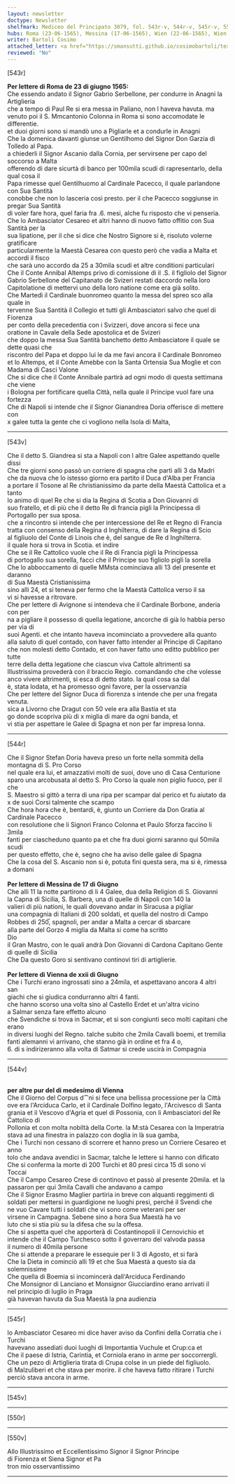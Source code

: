 ```yaml
---
layout: newsletter
doctype: Newsletter
shelfmark: Mediceo del Principato 3079, fol. 543r-v, 544r-v, 545r-v, 550r-v
hubs: Roma (23-06-1565), Messina (17-06-1565), Wien (22-06-1565), Wien (22-06-1565)
writer: Bartoli Cosimo
attached_letter: <a href="https://smansutti.github.io/cosimobartoli/texts/CarteStrozziane_SI_147_001/">CarteStrozziane_SI_147_001</a>
reviewed: "No"
---
```


[543r]  
  
  
<strong>Per lettere di Roma de 23 di giugno 1565:</strong>  
Che essendo andato il Signor Gabrio Serbellone, per condurre in Anagni la Artiglieria  
che a tempo di Paul Re si era messa in Paliano, non l haveva havuta. ma  
venuto poi il S. Mmcantonio Colonna in Roma si sono accomodate le differentie.  
et duoi giorni sono si mandò uno a Pigliarle et a condurle in Anagni  
Che la domenica davanti giunse un Gentilhomo del Signor Don Garzia di Tolledo al Papa.  
a chiederli il Signor Ascanio dalla Cornia, per servirsene per capo del soccorso a Malta  
offerendo di dare sicurtà di banco per 100mila scudi di rapresentarlo, della qual cosa il  
Papa rimesse quel Gentilhuomo al Cardinale Pacecco, il quale parlandone con Sua Santità  
conobbe che non lo lasceria così presto. per il che Pacecco soggiunse in pregar Sua Santità  
di voler fare hora, quel faria fra .6. mesi, alche fu risposto che vi penseria.  
Che lo Ambasciator Cesareo et altri hanno di nuovo fatto offitio con Sua Santità per la  
sua lipatione, per il che si dice che Nostro Signore si è, risoluto volerne gratificare  
particularmente la Maestà Cesarea con questo però che vadia a Malta et accordi il fisco  
che sarà uno accordo da 25 a 30mila scudi et altre conditioni particulari  
Che il Conte Annibal Altemps privo di comissione di il .S. il figliolo del Signor  
Gabrio Serbellone del Capitanato de Svizeri restati daccordo nella loro  
Capitolatione di mettervi uno della loro natione come era già solito.  
Che Martedì il Cardinale buonromeo quanto la messa del spreo sco alla quale in  
tervenne Sua Santità il Collegio et tutti gli Ambasciatori salvo che quel di Fiorenza  
per conto della precedentia con i Svizzeri, dove ancora si fece una  
oratione in Cavale della Sede apostolica et de Svizeri  
che doppo la messa Sua Santità banchetto detto Ambasciatore il quale se dette quasi che  
riscontro del Papa et doppo lui le da me favi ancora il Cardinale Bonromeo  
et lo Altemps, et il Conte Amebbe con la Santa Ortensia Sua Moglie et con  
Madama di Casci Valone  
Che si dice che il Conte Annibale partirà ad ogni modo di questa settimana che viene  
i Bologna per fortificare quella Città, nella quale il Principe vuol fare una fortezza  
Che di Napoli si intende che il Signor Gianandrea Doria offerisce di mettere con  
x galee tutta la gente che ci vogliono nella Isola di Malta,  
  
---  

[543v]  
  
  
Che il detto S. Giandrea si sta a Napoli con l altre Galee aspettando quelle dissi  
Che tre giorni sono passò un corriere di spagna che partì alli 3 da Madri  
che da nuova che lo istesso giorno era partito il Duca d'Alba per Francia  
a portare il Tosone al Re christianissimo da parte della Maestà Cattolica et a tanto  
lo animo di quel Re che si dia la Regina di Scotia a Don Giovanni di  
suo fratello, et di più che il detto Re di francia pigli la Principessa di  
Portogallo per sua sposa.  
che a rincontro si intende che per intercessione del Re et Regno di Francia  
tratta con consenso della Regina d Inghilterra, di dare la Regina di Scio  
al figliuolo del Conte di Linois che è, del sangue de Re d Inghilterra.  
il quale hora si trova in Scotia. et indire  
Che se il Re Cattolico vuole che il Re di Francia pigli la Principessa  
di portogallo sua sorella, facci che il Principe suo figliolo pigli la sorella  
Che lo abboccamento di quelle MMsta cominciava alli 13 del presente et daranno  
di Sua Maestà Cristianissima  
sino alli 24, et si teneva per fermo che la Maestà Cattolica verso il sa  
vi si havesse a ritrovare.  
Che per lettere di Avignone si intendeva che il Cardinale Borbone, anderia con per  
na a pigliare il possesso di quella legatione, ancorche di già lo habbia perso per via di  
suoi Agenti. et che intanto haveva incominciato a provvedere alla quanto  
alla saluto di quel contado, con haver fatto intender al Principe di Capitano  
che non molesti detto Contado, et con haver fatto uno editto pubblico per tutte  
terre della detta legatione che ciascun viva Cattole altrimenti sa  
Illustrissima provederà con il braccio Regio. comandando che che volesse  
anco vivere altrimenti, si esca di detto stato. la qual cosa sa dal  
è, stata lodata, et ha promesso ogni favore, per la osservanzia  
Che per lettere del Signor Duca di fiorenza s intende che per una fregata venuta.  
sica a Livorno che Dragut con 50 vele era alla Bastia et sta  
go donde scopriva più di x miglia di mare da ogni banda, et  
vi stia per aspettare le Galee di Spagna et non per far impresa lonna.  
  
---  

[544r]  
  
  
Che il Signor Stefan Doria haveva preso un forte nella sommità della montagna di S. Pro Corso  
nel quale era lui, et amazzativi molti de suoi, dove uno di Casa Centurione  
sparo una arcobusata al detto S. Pro Corso la quale non piglio fuoco, per il che  
S. Maestro si gittò a terra di una ripa per scampar dal perico et fu aiutato da  
x de suoi Corsi talmente che scampo  
Che hora hora che è, bentardi, è, giunto un Corriere da Don Gratia al Cardinale Pacecco  
con resolutione che li Signori Franco Colonna et Paulo Sforza faccino li 3mila  
fanti per ciascheduno quanto pa et che fra duoi giorni saranno qui 50mila scudi  
per questo effetto, che è, segno che ha aviso delle galee di Spagna  
Che la cosa del S. Ascanio non si è, potuta fini questa sera, ma si è, rimessa a domani  
<br/><strong>Per lettere di Messina de 17 di Giugno</strong>  
Che alli 11 la notte partirono di li 4 Galee, dua della Religion di S. Giovanni  
la Capna di Sicilia, S. Barbera, una di quelle di Napoli con 140 la  
valieri di più nationi, le quali dovevano andar in Siracusa a pigliar  
una compagnia di Italiani di 200 soldati, et quella del nostro di Campo  
Robbes di 250̅, spagnoli, per andar a Malta a cercar di sbarcare  
alla parte del Gorzo 4 miglia da Malta si come ha scritto  
Dio  
il Gran Mastro, con le quali andrà Don Giovanni di Cardona Capitano Gente  
di quelle di Sicilia  
Che Da questo Goro si sentivano continovi tiri di artiglierie.  
<br/><strong>Per lettere di Vienna de xxii di Giugno</strong>  
Che i Turchi erano ingrossati sino a 24mila, et aspettavano ancora 4 altri san  
giachi che si giudica condurranno altri 4 fanti.  
che hanno scorso una volta sino al Castello Erdet et un'altra vicino  
a Salmar senza fare effetto alcuno  
che Svendiche si trova in Sacmar, et si son congiunti seco molti capitani che erano  
in diversi luoghi del Regno. talche subito che 2mila Cavalli boemi, et tremilia  
fanti alemanni vi arrivano, che stanno già in ordine et fra 4 o,  
6. di s indirizeranno alla volta di Satmar si crede uscirà in Compagnia  
  
---  

[544v]  
  
  
<br/><strong>per altre pur del di medesimo di Vienna</strong>  
Che il Giorno del Corpus d⁀ni si fece una bellissa processione per la Città  
ove era l'Arciduca Carlo, et il Cardinale Dolfino legato, l'Arcivesco di Santa  
grania et il Vescovo d'Agria et quel di Possonia, con li Ambasciatori del Re Cattolico di  
Pollonia et con molta nobiltà della Corte. la M:stà Cesarea con la Imperatria  
stava ad una finestra in palazzo con doglia in là sua gamba,  
Che i Turchi non cessano di scorrere et hanno preso un Corriere Cesareo et anno  
tolo che andava avendici in Sacmar, talche le lettere si hanno con dificato  
Che si conferma la morte di 200 Turchi et 80 presi circa 15 dì sono vi  
Toccai  
Che il Campo Cesareo Crese di continovo et passò al presente 20mila. et la  
passaron per qui 3mila Cavalli che andavano a campo  
Che il Signor Erasmo Maglier partiria in breve con alquanti reggimenti di  
soldati per mettersi in guardigione ne luoghi presi, perché il Svendi che  
ne vuo Cavare tutti i soldati che vi sono come veterani per ser  
virsene in Campagna. Sebene sino a hora Sua Maestà ha vo  
luto che si stia più su la difesa che su la offesa.  
Che si aspetta quel che apporterà di Costantinopoli il Cernovichio et  
intende che il Campo Turchesco sotto il goverraro del valvoda passa  
il numero di 40mila persone  
Che si attende a preparare le essequie per li 3 di Agosto, et si farà  
Che la Dieta in cominciò alli 19 et che Sua Maestà a questo sia da  
solemnissime  
Che quella di Boemia si incomincerà dall'Arciduca Ferdinando  
Che Monsignor di Lanciano et Monsignor Giucciardino erano arrivati il  
nel principio di luglio in Praga  
già havevan havuta da Sua Maestà la pna audienzia  
  
---  

[545r]  
  
  
lo Ambasciator Cesareo mi dice haver aviso da Confini della Corratia che i Turchi  
havevano assediati duoi luoghi di Importantia Vuchule et Crup:ca et  
Che il paese di Istria, Carintia, et Corniola erano in arme per soccorrergli.  
Che un pezo di Artiglieria tirata di Crupa colse in un piede del figliuolo.  
di Malzuliberi et che stava per morire. il che haveva fatto ritirare i Turchi  
perciò stava ancora in arme.  
  
---  

[545v]  
  
  
  
---  

[550r]  
  
  
  
---  

[550v]  
  
  
Allo Illustrissimo et Eccellentissimo Signor il Signor Principe  
di Fiorenza et Siena Signor et Pa  
tron mio osservantissimo  
  
---  

